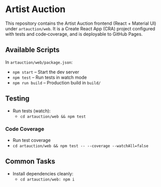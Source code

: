 # Artist Auction 

This repository contains the Artist Auction frontend (React + Material UI) under `artauction/web`. It is a Create React App (CRA) project configured with tests and code‑coverage, and is deployable to GitHub Pages.

## Available Scripts

In `artauction/web/package.json`:

- `npm start` – Start the dev server
- `npm test` – Run tests in watch mode
- `npm run build` – Production build in `build/`

## Testing
- Run tests (watch):
  - `cd artauction/web && npm test`

### Code Coverage
  -  Run test coverage
  - `cd artauction/web && npm test -- --coverage --watchAll=false`


## Common Tasks

- Install dependencies cleanly:
  - `cd artauction/web: npm i`
